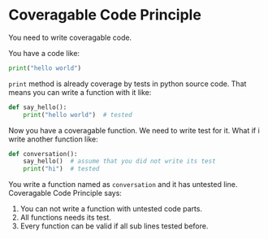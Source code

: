 # Coveragable Code Principle
You need to write coveragable code.

You have a code like:
```py
print("hello world")
```

`print` method is already coverage by tests in python source code. That means you can write a function with it like:

```py
def say_hello():
    print("hello world")  # tested
```

Now you have a coveragable function. We need to write test for it.
What if i write another function like:

```py
def conversation():
    say_hello()  # assume that you did not write its test
    print("hi")  # tested
```

You write a function named as `conversation` and it has untested line.
Coveragable Code Principle says:
1. You can not write a function with untested code parts.
2. All functions needs its test.
3. Every function can be valid if all sub lines tested before.
